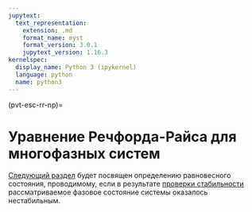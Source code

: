 ```yaml
---
jupytext:
  text_representation:
    extension: .md
    format_name: myst
    format_version: 3.0.1
    jupytext_version: 1.16.3
kernelspec:
  display_name: Python 3 (ipykernel)
  language: python
  name: python3
---
```


(pvt-esc-rr-np)=
# Уравнение Речфорда-Райса для многофазных систем



[Следующий раздел](SEC-5-Equilibrium.md) будет посвящен определению равновесного состояния, проводимому, если в результате [проверки стабильности](SEC-1-Stability.md) рассматриваемое фазовое состояние системы оказалось нестабильным.
